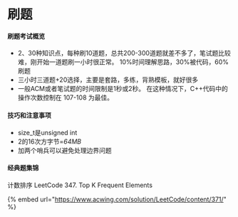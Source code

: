 # 刷题

#### 刷题考试概览

* 2、30种知识点，每种刷10道题，总共200-300道题就差不多了，笔试题比较难，刚开始一道题刷一小时很正常。 10%时间理解思路，30%被代码，60%刷题
* 三小时三道题+20选择，主要是套路，多练，背熟模板，就好很多
* 一般ACM或者笔试题的时间限制是1秒或2秒。 在这种情况下，C++代码中的操作次数控制在 107-108 为最佳。

#### 技巧和注意事项

* size\_t是unsigned int
*  2的16次方字节=_64MB_
* 加两个哨兵可以避免处理边界问题

#### 经典题集锦



计数排序 LeetCode 347. Top K Frequent Elements

{% embed url="https://www.acwing.com/solution/LeetCode/content/371/" %}





